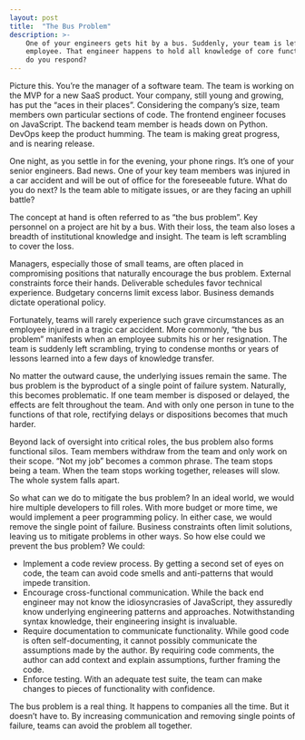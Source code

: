 ```yaml
---
layout: post
title:  "The Bus Problem"
description: >-
    One of your engineers gets hit by a bus. Suddenly, your team is left down one
    employee. That engineer happens to hold all knowledge of core functionality. How
    do you respond?
---
```


Picture this. You’re the manager of a software team. The team is working on the
MVP for a new SaaS product. Your company, still young and growing, has put the
“aces in their places”. Considering the company’s size, team members own particular
sections of code. The frontend engineer focuses on JavaScript. The backend team
member is heads down on Python. DevOps keep the product humming. The team is
making great progress, and is nearing release.

One night, as you settle in for the evening, your phone rings. It’s one of your
senior engineers. Bad news. One of your key team members was injured in a car
accident and will be out of office for the foreseeable future. What do you do
next? Is the team able to mitigate issues, or are they facing an uphill battle?

The concept at hand is often referred to as “the bus problem”. Key personnel on
a project are hit by a bus. With their loss, the team also loses a breadth of
institutional knowledge and insight. The team is left scrambling to cover the loss.

Managers, especially those of small teams, are often placed in compromising
positions that naturally encourage the bus problem. External constraints force
their hands. Deliverable schedules favor technical experience. Budgetary concerns
limit excess labor. Business demands dictate operational policy.

Fortunately, teams will rarely experience such grave circumstances as an employee
injured in a tragic car accident. More commonly, “the bus problem” manifests
when an employee submits his or her resignation. The team is suddenly left
scrambling, trying to condense months or years of lessons learned into a few
days of knowledge transfer.

No matter the outward cause, the underlying issues remain the same. The bus
problem is the byproduct of a single point of failure system. Naturally, this
becomes problematic. If one team member is disposed or delayed, the effects are
felt throughout the team. And with only one person in tune to the functions of
that role, rectifying delays or dispositions becomes that much harder.

Beyond lack of oversight into critical roles, the bus problem also forms
functional silos. Team members withdraw from the team and only work on their
scope. “Not my job” becomes a common phrase. The team stops being a team. When
the team stops working together, releases will slow. The whole system falls apart.

So what can we do to mitigate the bus problem? In an ideal world, we would hire
multiple developers to fill roles. With more budget or more time, we would
implement a peer programming policy. In either case, we would remove the single
point of failure. Business constraints often limit solutions, leaving us to
mitigate problems in other ways. So how else could we prevent the bus problem?
We could:
- Implement a code review process. By getting a second set of eyes on code, the
team can avoid code smells and anti-patterns that would impede transition.
- Encourage cross-functional communication. While the back end engineer may not
know the idiosyncrasies of JavaScript, they assuredly know underlying
engineering patterns and approaches. Notwithstanding syntax knowledge, their
engineering insight is invaluable.
- Require documentation to communicate functionality. While good code is often
self-documenting, it cannot possibly communicate the assumptions made by the
author. By requiring code comments, the author can add context and explain
assumptions, further framing the code.
- Enforce testing. With an adequate test suite, the team can make changes to
pieces of functionality with confidence.

The bus problem is a real thing. It happens to companies all the time. But it
doesn’t have to. By increasing communication and removing single points of failure,
teams can avoid the problem all together. 
